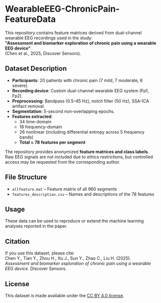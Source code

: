 # WearableEEG-ChronicPain-FeatureData

This repository contains feature matrices derived from dual-channel wearable EEG recordings used in the study:  
**"Assessment and biomarker exploration of chronic pain using a wearable EEG device"**  
(Chen et al., 2025, Discover Sensors).

## Dataset Description
- **Participants**: 20 patients with chronic pain (7 mild, 7 moderate, 6 severe).  
- **Recording device**: Custom dual-channel wearable EEG system (Fp1, Fp2).  
- **Preprocessing**: Bandpass (0.5–45 Hz), notch filter (50 Hz), SSA-ICA artifact removal.  
- **Segmentation**: 5-second non-overlapping epochs.  
- **Features extracted**:  
  - 34 time-domain  
  - 18 frequency-domain  
  - 26 nonlinear (including differential entropy across 5 frequency bands)  
  - **Total = 78 features per segment**  

The repository provides anonymized **feature matrices and class labels**. Raw EEG signals are not included due to ethics restrictions, but controlled access may be requested from the corresponding author.

## File Structure
- `allfeature.mat` – Feature matrix of all 960 segments
- `features_description.csv` – Names and descriptions of the 78 features

## Usage
These data can be used to reproduce or extend the machine learning analyses reported in the paper. 

## Citation
If you use this dataset, please cite:  
Chen Y., Tian Y., Zhou H., Xu J., Sun Y., Zhao C., Liu H. (2025).  
*Assessment and biomarker exploration of chronic pain using a wearable EEG device.* Discover Sensors.  

## License
This dataset is made available under the [CC BY 4.0 license](https://creativecommons.org/licenses/by/4.0/).  
